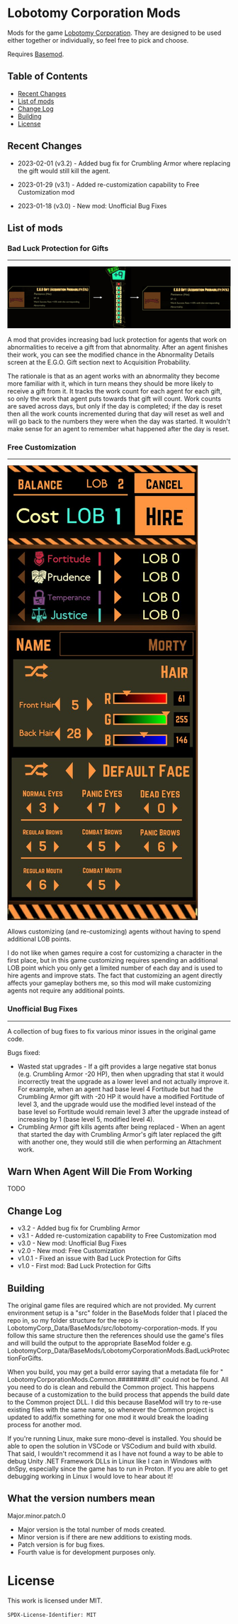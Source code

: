 # Lobotomy Corporation Mods

Mods for the
game [Lobotomy Corporation](https://store.steampowered.com/app/568220/Lobotomy_Corporation__Monster_Management_Simulation/).
They are designed to be used either together or individually, so feel free to
pick and choose.

Requires [Basemod](https://www.nexusmods.com/lobotomycorporation/mods/2).

## Table of Contents

* [Recent Changes](#recent-changes)
* [List of mods](#list-of-mods)
* [Change Log](#change-log)
* [Building](#building)
* [License](#license)

## Recent Changes

* 2023-02-01 (v3.2) - Added bug fix for Crumbling Armor where replacing the gift
  would still kill the agent.

* 2023-01-29 (v3.1) - Added re-customization capability to Free Customization
  mod

* 2023-01-18 (v3.0) - New mod: Unofficial Bug Fixes

## List of mods

### Bad Luck Protection for Gifts

***
![Bad Luck Protection for Gifts example](https://raw.githubusercontent.com/ctristan/lobotomy-corporation-mods/assets/bad-luck-protection.png)

A mod that provides increasing bad luck protection for agents that work on
abnormalities to receive a gift from that abnormality. After an agent finishes
their work, you can see the modified chance in the Abnormality Details screen at
the E.G.O. Gift section next to Acquisition Probability.

The rationale is that as an agent works with an abnormality they become more
familiar with it, which in turn means they should be more likely to receive a
gift from it. It tracks the work count for each agent for each gift, so only the
work that agent puts towards that gift will count. Work counts are saved across
days, but only if the day is completed; if the day is reset then all the work
counts incremented during that day will reset as well and will go back to the
numbers they were when the day was started. It wouldn't make sense for an agent
to remember what happened after the day is reset.

### Free Customization

***
![Free Customization example](https://raw.githubusercontent.com/ctristan/lobotomy-corporation-mods/assets/free-customization.png)

Allows customizing (and re-customizing) agents without having to spend
additional LOB points.

I do not like when games require a cost for customizing a character in the first
place, but in this game customizing requires spending an additional LOB point
which you only get a limited number of each day and is used to hire agents and
improve stats. The fact that customizing an agent directly affects your gameplay
bothers me, so this mod will make customizing agents not require any additional
points.

### Unofficial Bug Fixes

***
A collection of bug fixes to fix various minor issues in the original game code.

Bugs fixed:

* Wasted stat upgrades - If a gift provides a large negative stat bonus (e.g.
  Crumbling Armor -20 HP), then when upgrading that stat it would incorrectly
  treat the upgrade as a lower level and not actually improve it. For example,
  when an agent had base level 4 Fortitude but had the Crumbling Armor gift with
  -20 HP it would have a modified Fortitude of level 3, and the upgrade would
  use the modified level instead of the base level so Fortitude would remain
  level 3 after the upgrade instead of increasing by 1 (base level 5, modified
  level 4).
* Crumbling Armor gift kills agents after being replaced - When an agent that
  started the day with Crumbling Armor's gift later replaced the gift with
  another one, they would still die when performing an Attachment work.

## Warn When Agent Will Die From Working

TODO

## Change Log

* v3.2 - Added bug fix for Crumbling Armor
* v3.1 - Added re-customization capability to Free Customization mod
* v3.0 - New mod: Unofficial Bug Fixes
* v2.0 - New mod: Free Customization
* v1.0.1 - Fixed an issue with Bad Luck Protection for Gifts
* v1.0 - First mod: Bad Luck Protection for Gifts

## Building

The original game files are required which are not provided. My current
environment setup is a "src" folder in the BaseMods folder that I placed the
repo in, so my folder structure for the repo is
LobotomyCorp_Data/BaseMods/src/lobotomy-corporation-mods. If you follow this
same structure then the references should use the game's files and will build
the output to the appropriate BaseMod folder e.g.
LobotomyCorp_Data/BaseMods/LobotomyCorporationMods.BadLuckProtectionForGifts.

When you build, you may get a build error saying that a metadata file for "
LobotomyCorporationMods.Common.########.dll" could not be found. All you need to
do is clean and rebuild the Common project. This happens because of a
customization to the build process that appends the build date to the Common
project DLL. I did this because BaseMod will try to re-use existing files with
the same name, so whenever the Common project is updated to add/fix something
for one mod it would break the loading process for another mod.

If you're running Linux, make sure mono-devel is installed. You should be able
to open the solution in VSCode or VSCodium and build with xbuild. That said, I
wouldn't recommend it as I have not found a way to be able to debug Unity .NET
Framework DLLs in Linux like I can in Windows with dnSpy, especially since the
game has to run in Proton. If you are able to get debugging working in Linux I
would love to hear about it!

## What the version numbers mean

Major.minor.patch.0

* Major version is the total number of mods created.
* Minor version is if there are new additions to existing mods.
* Patch version is for bug fixes.
* Fourth value is for development purposes only.

# License

This work is licensed under MIT.

`SPDX-License-Identifier: MIT`
